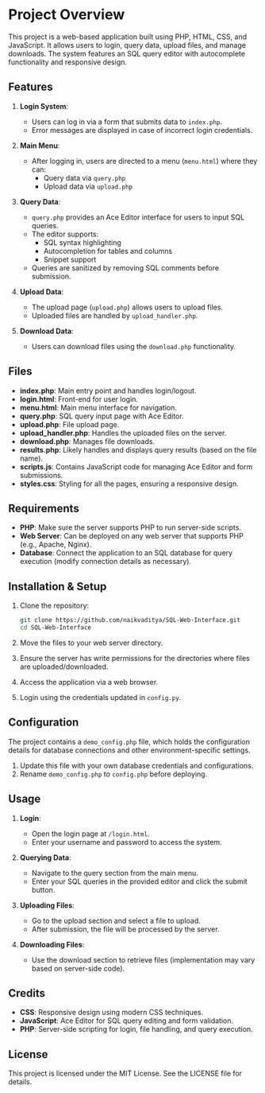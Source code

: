 
# Project Overview

This project is a web-based application built using PHP, HTML, CSS, and JavaScript. It allows users to login, query data, upload files, and manage downloads. The system features an SQL query editor with autocomplete functionality and responsive design.

## Features

1. **Login System**:
   - Users can log in via a form that submits data to `index.php`.
   - Error messages are displayed in case of incorrect login credentials.

2. **Main Menu**:
   - After logging in, users are directed to a menu (`menu.html`) where they can:
     - Query data via `query.php`
     - Upload data via `upload.php`

3. **Query Data**:
   - `query.php` provides an Ace Editor interface for users to input SQL queries.
   - The editor supports:
     - SQL syntax highlighting
     - Autocompletion for tables and columns
     - Snippet support
   - Queries are sanitized by removing SQL comments before submission.

4. **Upload Data**:
   - The upload page (`upload.php`) allows users to upload files.
   - Uploaded files are handled by `upload_handler.php`.

5. **Download Data**:
   - Users can download files using the `download.php` functionality.

## Files

- **index.php**: Main entry point and handles login/logout.
- **login.html**: Front-end for user login.
- **menu.html**: Main menu interface for navigation.
- **query.php**: SQL query input page with Ace Editor.
- **upload.php**: File upload page.
- **upload_handler.php**: Handles the uploaded files on the server.
- **download.php**: Manages file downloads.
- **results.php**: Likely handles and displays query results (based on the file name).
- **scripts.js**: Contains JavaScript code for managing Ace Editor and form submissions.
- **styles.css**: Styling for all the pages, ensuring a responsive design.

## Requirements

- **PHP**: Make sure the server supports PHP to run server-side scripts.
- **Web Server**: Can be deployed on any web server that supports PHP (e.g., Apache, Nginx).
- **Database**: Connect the application to an SQL database for query execution (modify connection details as necessary).
  
## Installation & Setup

1. Clone the repository:
   ```bash
   git clone https://github.com/naikvaditya/SQL-Web-Interface.git
   cd SQL-Web-Interface
   ```

2. Move the files to your web server directory.

3. Ensure the server has write permissions for the directories where files are uploaded/downloaded.

4. Access the application via a web browser.

5. Login using the credentials updated in `config.py`.

## Configuration

The project contains a `demo_config.php` file, which holds the configuration details for database connections and other environment-specific settings.
1. Update this file with your own database credentials and configurations.
2. Rename `demo_config.php` to `config.php` before deploying.

## Usage

1. **Login**: 
   - Open the login page at `/login.html`.
   - Enter your username and password to access the system.

2. **Querying Data**: 
   - Navigate to the query section from the main menu.
   - Enter your SQL queries in the provided editor and click the submit button.

3. **Uploading Files**: 
   - Go to the upload section and select a file to upload.
   - After submission, the file will be processed by the server.

4. **Downloading Files**: 
   - Use the download section to retrieve files (implementation may vary based on server-side code).

## Credits

- **CSS**: Responsive design using modern CSS techniques.
- **JavaScript**: Ace Editor for SQL query editing and form validation.
- **PHP**: Server-side scripting for login, file handling, and query execution.


## License

This project is licensed under the MIT License. See the LICENSE file for details.

